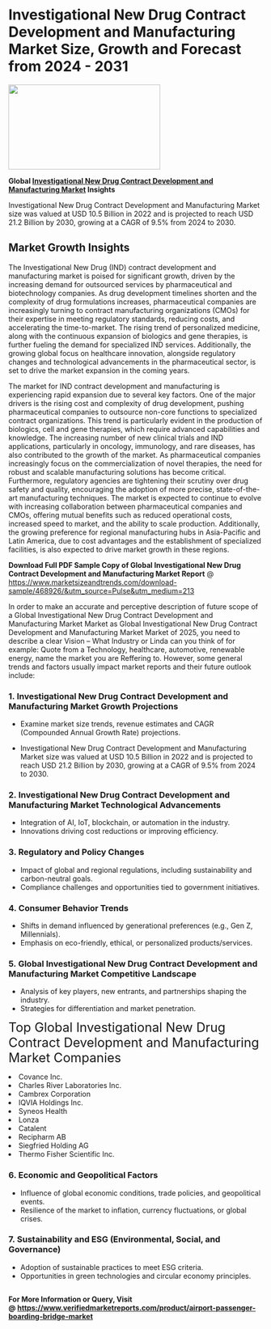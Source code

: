 <H1>Investigational New Drug Contract Development and Manufacturing Market Size, Growth and Forecast from 2024 - 2031</H1><img class="aligncenter size-medium wp-image-584254" src="https://thirdeyenews.in/wp-content/uploads/2024/09/Global-Market-Research-300x168.jpeg" alt="" width="300" height="168" /><p><strong>Global&nbsp;<a href="https://www.marketsizeandtrends.com/download-sample/468926/&amp;utm_source=Pulse&amp;utm_medium=213">Investigational New Drug Contract Development and Manufacturing Market</a> Insights</strong></p><p>Investigational New Drug Contract Development and Manufacturing Market size was valued at USD 10.5 Billion in 2022 and is projected to reach USD 21.2 Billion by 2030, growing at a CAGR of 9.5% from 2024 to 2030.</p><p><h2>Market Growth Insights</h2> <p>The Investigational New Drug (IND) contract development and manufacturing market is poised for significant growth, driven by the increasing demand for outsourced services by pharmaceutical and biotechnology companies. As drug development timelines shorten and the complexity of drug formulations increases, pharmaceutical companies are increasingly turning to contract manufacturing organizations (CMOs) for their expertise in meeting regulatory standards, reducing costs, and accelerating the time-to-market. The rising trend of personalized medicine, along with the continuous expansion of biologics and gene therapies, is further fueling the demand for specialized IND services. Additionally, the growing global focus on healthcare innovation, alongside regulatory changes and technological advancements in the pharmaceutical sector, is set to drive the market expansion in the coming years. </p> <p>The market for IND contract development and manufacturing is experiencing rapid expansion due to several key factors. One of the major drivers is the rising cost and complexity of drug development, pushing pharmaceutical companies to outsource non-core functions to specialized contract organizations. This trend is particularly evident in the production of biologics, cell and gene therapies, which require advanced capabilities and knowledge. The increasing number of new clinical trials and IND applications, particularly in oncology, immunology, and rare diseases, has also contributed to the growth of the market. As pharmaceutical companies increasingly focus on the commercialization of novel therapies, the need for robust and scalable manufacturing solutions has become critical. Furthermore, regulatory agencies are tightening their scrutiny over drug safety and quality, encouraging the adoption of more precise, state-of-the-art manufacturing techniques. The market is expected to continue to evolve with increasing collaboration between pharmaceutical companies and CMOs, offering mutual benefits such as reduced operational costs, increased speed to market, and the ability to scale production. Additionally, the growing preference for regional manufacturing hubs in Asia-Pacific and Latin America, due to cost advantages and the establishment of specialized facilities, is also expected to drive market growth in these regions. </p><p><span class=""><strong>Download Full PDF Sample Copy of Global Investigational New Drug Contract Development and Manufacturing Market Report</strong> @ <a href="https://www.marketsizeandtrends.com/download-sample/468926/&amp;utm_source=Pulse&amp;utm_medium=213" target="_blank">https://www.marketsizeandtrends.com/download-sample/468926/&amp;utm_source=Pulse&amp;utm_medium=213</a></span></p><p>In order to make an accurate and perceptive description of future scope of a Global&nbsp;Investigational New Drug Contract Development and Manufacturing Market Market as Global&nbsp;Investigational New Drug Contract Development and Manufacturing Market Market of 2025, you need to describe a clear Vision &ndash; What Industry or Linda can you think of for example: Quote from a Technology, healthcare, automotive, renewable energy, name the market you are Reffering to. However, some general trends and factors usually impact market reports and their future outlook include:</p><h3>1.&nbsp;<strong>Investigational New Drug Contract Development and Manufacturing Market Growth Projections</strong></h3><ul><li>Examine market size trends, revenue estimates and CAGR (Compounded Annual Growth Rate) projections.</li><li><p>Investigational New Drug Contract Development and Manufacturing Market size was valued at USD 10.5 Billion in 2022 and is projected to reach USD 21.2 Billion by 2030, growing at a CAGR of 9.5% from 2024 to 2030.</p></li></ul><h3>2.&nbsp;<strong>Investigational New Drug Contract Development and Manufacturing Market Technological Advancements</strong></h3><ul><li>Integration of AI, IoT, blockchain, or automation in the industry.</li><li>Innovations driving cost reductions or improving efficiency.</li></ul><h3>3.&nbsp;<strong>Regulatory and Policy Changes</strong></h3><ul><li>Impact of global and regional regulations, including sustainability and carbon-neutral goals.</li><li>Compliance challenges and opportunities tied to government initiatives.</li></ul><h3>4.&nbsp;<strong>Consumer Behavior Trends</strong></h3><ul><li>Shifts in demand influenced by generational preferences (e.g., Gen Z, Millennials).</li><li>Emphasis on eco-friendly, ethical, or personalized products/services.</li></ul><h3>5.&nbsp;<strong>Global Investigational New Drug Contract Development and Manufacturing Market Competitive Landscape</strong></h3><ul><li>Analysis of key players, new entrants, and partnerships shaping the industry.</li><li>Strategies for differentiation and market penetration.</li></ul><p data-pm-slice="1 1 []"><span style="color: inherit; font-family: inherit; font-size: 25px;">Top Global Investigational New Drug Contract Development and Manufacturing Market Companies</span></p><div class="" data-test-id=""><p><li>Covance Inc.</li><li> Charles River Laboratories Inc.</li><li> Cambrex Corporation</li><li> IQVIA Holdings Inc.</li><li> Syneos Health</li><li> Lonza</li><li> Catalent</li><li> Recipharm AB</li><li> Siegfried Holding AG</li><li> Thermo Fisher Scientific Inc.</li></p></div><h3>6.&nbsp;<strong>Economic and Geopolitical Factors</strong></h3><ul><li>Influence of global economic conditions, trade policies, and geopolitical events.</li><li>Resilience of the market to inflation, currency fluctuations, or global crises.</li></ul><h3>7.&nbsp;<strong>Sustainability and ESG (Environmental, Social, and Governance)</strong></h3><ul><li>Adoption of sustainable practices to meet ESG criteria.</li><li>Opportunities in green technologies and circular economy principles.</li></ul><h2><strong style="font-size: 14px;">For More Information or Query, Visit @&nbsp;</strong><a style="background-color: #ffffff; font-size: 14px;" href="https://www.marketsizeandtrends.com/report/investigational-new-drug-contract-development-and-manufacturing-market/" target="_blank">https://www.verifiedmarketreports.com/product/airport-passenger-boarding-bridge-market</a></h2>
